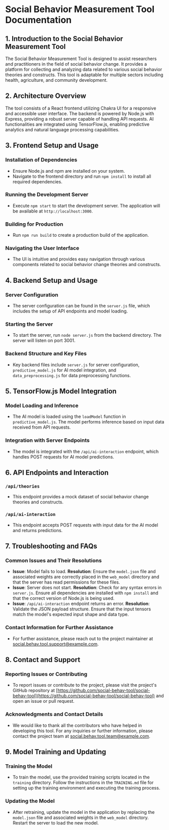 # Social Behavior Measurement Tool Documentation

## 1. Introduction to the Social Behavior Measurement Tool
The Social Behavior Measurement Tool is designed to assist researchers and practitioners in the field of social behavior change. It provides a platform for collecting and analyzing data related to various social behavior theories and constructs. This tool is adaptable for multiple sectors including health, agriculture, and community development.

## 2. Architecture Overview
The tool consists of a React frontend utilizing Chakra UI for a responsive and accessible user interface. The backend is powered by Node.js with Express, providing a robust server capable of handling API requests. AI functionalities are integrated using TensorFlow.js, enabling predictive analytics and natural language processing capabilities.

## 3. Frontend Setup and Usage
### Installation of Dependencies
- Ensure Node.js and npm are installed on your system.
- Navigate to the frontend directory and run `npm install` to install all required dependencies.

### Running the Development Server
- Execute `npm start` to start the development server. The application will be available at `http://localhost:3000`.

### Building for Production
- Run `npm run build` to create a production build of the application.

### Navigating the User Interface
- The UI is intuitive and provides easy navigation through various components related to social behavior change theories and constructs.

## 4. Backend Setup and Usage
### Server Configuration
- The server configuration can be found in the `server.js` file, which includes the setup of API endpoints and model loading.

### Starting the Server
- To start the server, run `node server.js` from the backend directory. The server will listen on port 3001.

### Backend Structure and Key Files
- Key backend files include `server.js` for server configuration, `predictive_model.js` for AI model integration, and `data_preprocessing.js` for data preprocessing functions.

## 5. TensorFlow.js Model Integration
### Model Loading and Inference
- The AI model is loaded using the `loadModel` function in `predictive_model.js`. The model performs inference based on input data received from API requests.

### Integration with Server Endpoints
- The model is integrated with the `/api/ai-interaction` endpoint, which handles POST requests for AI model predictions.

## 6. API Endpoints and Interaction
### `/api/theories`
- This endpoint provides a mock dataset of social behavior change theories and constructs.

### `/api/ai-interaction`
- This endpoint accepts POST requests with input data for the AI model and returns predictions.

## 7. Troubleshooting and FAQs
### Common Issues and Their Resolutions
- **Issue**: Model fails to load.
  **Resolution**: Ensure the `model.json` file and associated weights are correctly placed in the `web_model` directory and that the server has read permissions for these files.
- **Issue**: Server does not start.
  **Resolution**: Check for any syntax errors in `server.js`. Ensure all dependencies are installed with `npm install` and that the correct version of Node.js is being used.
- **Issue**: `/api/ai-interaction` endpoint returns an error.
  **Resolution**: Validate the JSON payload structure. Ensure that the input tensors match the model's expected input shape and data type.

### Contact Information for Further Assistance
- For further assistance, please reach out to the project maintainer at [social.behav.tool.support@example.com](mailto:social.behav.tool.support@example.com).

## 8. Contact and Support
### Reporting Issues or Contributing
- To report issues or contribute to the project, please visit the project's GitHub repository at [https://github.com/social-behav-tool/social-behav-tool](https://github.com/social-behav-tool/social-behav-tool) and open an issue or pull request.

### Acknowledgments and Contact Details
- We would like to thank all the contributors who have helped in developing this tool. For any inquiries or further information, please contact the project team at [social.behav.tool.team@example.com](mailto:social.behav.tool.team@example.com).

## 9. Model Training and Updating
### Training the Model
- To train the model, use the provided training scripts located in the `training` directory. Follow the instructions in the `TRAINING.md` file for setting up the training environment and executing the training process.

### Updating the Model
- After retraining, update the model in the application by replacing the `model.json` file and associated weights in the `web_model` directory. Restart the server to load the new model.
